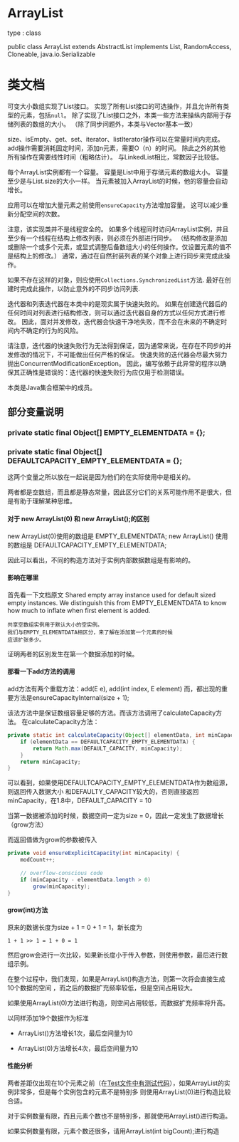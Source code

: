 # ArrayList
type : class

public class ArrayList<E> extends AbstractList<E> implements List<E>, RandomAccess, Cloneable, java.io.Serializable
# 类文档

可变大小数组实现了List接口。
实现了所有List接口的可选操作，并且允许所有类型的元素，包括``null``。
除了实现了List接口之外，本类一些方法来操纵内部用于存储列表的数组的大小。
（除了同步问题外，本类与Vector基本一致）

size、isEmpty、get、set、iterator、listIterator操作可以在常量时间内完成。
add操作需要消耗固定时间，添加n元素，需要O（n）的时间。
除此之外的其他所有操作在需要线性时间（粗略估计）。
与LinkedList相比，常数因子比较低。

每个ArrayList实例都有一个容量。
容量是List中用于存储元素的数组大小。
容量至少是与List.size的大小一样。
当元素被加入ArrayList的时候，他的容量会自动增长。

应用可以在增加大量元素之前使用``ensureCapacity``方法增加容量。
这可以减少重新分配空间的次数。

注意，该实现类并不是线程安全的。
如果多个线程同时访问ArrayList实例，并且至少有一个线程在结构上修改列表，则必须在外部进行同步。
（结构修改是添加或删除一个或多个元素，或显式调整后备数组大小的任何操作。仅设置元素的值不是结构上的修改。）
通常，通过在自然封装列表的某个对象上进行同步来完成此操作。

如果不存在这样的对象，则应使用``Collections.SynchronizedList``方法.
最好在创建时完成此操作，以防止意外的不同步访问列表.

迭代器和列表迭代器在本类中的是现实属于快速失败的。
如果在创建迭代器后的任何时间对列表进行结构修改，则可以通过迭代器自身的方式以任何方式进行修改。
因此，面对并发修改，迭代器会快速干净地失败，而不会在未来的不确定时间内不确定的行为的风险。

请注意，迭代器的快速失败行为无法得到保证，因为通常来说，在存在不同步的并发修改的情况下，不可能做出任何严格的保证。
快速失败的迭代器会尽最大努力抛出ConcurrentModificationException。
因此，编写依赖于此异常的程序以确保其正确性是错误的：迭代器的快速失败行为应仅用于检测错误。

本类是Java集合框架中的成员。

## 部分变量说明
### private static final Object[] EMPTY_ELEMENTDATA = {};
### private static final Object[] DEFAULTCAPACITY_EMPTY_ELEMENTDATA = {};

这两个变量之所以放在一起说是因为他们的在实际使用中是相关的。

两者都是空数组，而且都是静态常量，因此区分它们的关系可能作用不是很大，但是有助于理解某种思维。

#### 对于 new ArrayList(0) 和 new ArrayList();的区别
new ArrayList(0)使用的数组是 EMPTY_ELEMENTDATA;
new ArrayList() 使用的数组是 DEFAULTCAPACITY_EMPTY_ELEMENTDATA;

因此可以看出，不同的构造方法对于实例内部数据数组是有影响的。
#### 影响在哪里
首先看一下文档原文
    Shared empty array instance used for default 
    sized empty instances. We distinguish this 
    from EMPTY_ELEMENTDATA to know how much to 
    inflate when first element is added.
    
    共享空数组实例用于默认大小的空实例。
    我们与EMPTY_ELEMENTDATA相区分，来了解在添加第一个元素的时候
    应该扩张多少。

证明两者的区别发生在第一个数据添加的时候。
#### 那看一下add方法的调用

add方法有两个重载方法：add(E e), add(int index, E element)
而，都出现的重要方法是ensureCapacityInternal(size + 1);

该法方法中是保证数组容量足够的方法。而该方法调用了calculateCapacity方法。
在calculateCapacity方法：
```java
private static int calculateCapacity(Object[] elementData, int minCapacity) {
    if (elementData == DEFAULTCAPACITY_EMPTY_ELEMENTDATA) {
        return Math.max(DEFAULT_CAPACITY, minCapacity);
    }
    return minCapacity;
}
```
可以看到，如果使用DEFAULTCAPACITY_EMPTY_ELEMENTDATA作为数组源，则返回传入数据大小
和DEFAULTY_CAPACITY较大的，否则直接返回minCapacity，在1.8中，DEFAULT_CAPACITY = 10

当第一数据被添加的时候，数据空间一定为size = 0，因此一定发生了数据增长（grow方法）

而返回值做为grow的参数被传入
```java
private void ensureExplicitCapacity(int minCapacity) {
    modCount++;
    
    // overflow-conscious code
    if (minCapacity - elementData.length > 0)
        grow(minCapacity);
}
```

#### grow(int)方法
原来的数据长度为size + 1 = 0 + 1 = 1，新长度为
 
    1 + 1 >> 1 = 1 + 0 = 1
然后grow会进行一次比较，如果新长度小于传入参数，则使用参数，最后进行数组示例。

在整个过程中，我们发现，如果是ArrayList()构造方法，则第一次将会直接生成10个数据的空间
，而之后的数据扩充频率较低，但是空间占用较大。

如果使用ArrayList(0)方法进行构造，则空间占用较低，而数据扩充频率将升高。

以同样添加19个数据作为标准

* ArrayList()方法增长1次，最后空间量为10

* ArrayList(0)方法增长4次，最后空间量为10

#### 性能分析
两者差距仅出现在10个元素之前（在[Test文件中有测试代码](Test.java)），如果ArrayList的实例非常多，但是每个实例包含的元素不是特别多
则使用ArrayList(0)进行构造比较合适。

对于实例数量有限，而且元素个数也不是特别多，那就使用ArrayList()进行构造。

如果实例数量有限，元素个数还很多，请用ArrayList(int bigCount);进行构造